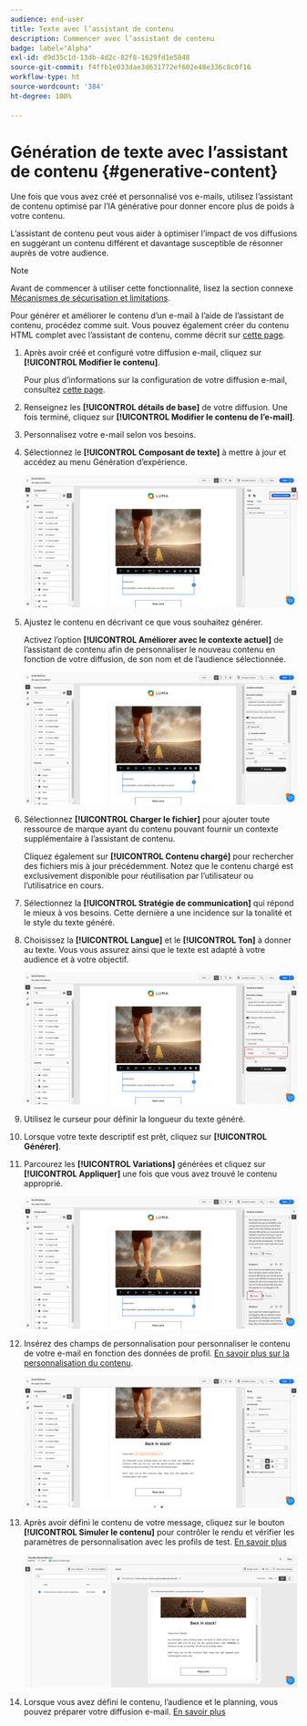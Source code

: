 ```yaml
---
audience: end-user
title: Texte avec l’assistant de contenu
description: Commencer avec l’assistant de contenu
badge: label="Alpha"
exl-id: d9d35c1d-13db-4d2c-82f8-1629fd1e5848
source-git-commit: f4ffb1e033dae3d631772ef602e48e336c8c0f16
workflow-type: ht
source-wordcount: '384'
ht-degree: 100%

---
```


# Génération de texte avec l’assistant de contenu {#generative-content}



Une fois que vous avez créé et personnalisé vos e-mails, utilisez l’assistant de contenu optimisé par l’IA générative pour donner encore plus de poids à votre contenu.

L’assistant de contenu peut vous aider à optimiser l’impact de vos diffusions en suggérant un contenu différent et davantage susceptible de résonner auprès de votre audience.

>[!NOTE]
>
>Avant de commencer à utiliser cette fonctionnalité, lisez la section connexe [Mécanismes de sécurisation et limitations](generative-gs.md#guardrails-and-limitations).

Pour générer et améliorer le contenu d’un e-mail à l’aide de l’assistant de contenu, procédez comme suit. Vous pouvez également créer du contenu HTML complet avec l’assistant de contenu, comme décrit sur [cette page](generative-email.md).

1. Après avoir créé et configuré votre diffusion e-mail, cliquez sur **[!UICONTROL Modifier le contenu]**.

   Pour plus d’informations sur la configuration de votre diffusion e-mail, consultez [cette page](../content/create-email-content.md).

1. Renseignez les **[!UICONTROL détails de base]** de votre diffusion. Une fois terminé, cliquez sur **[!UICONTROL Modifier le contenu de l’e-mail]**.

1. Personnalisez votre e-mail selon vos besoins.

1. Sélectionnez le **[!UICONTROL Composant de texte]** à mettre à jour et accédez au menu Génération d’expérience.

   ![](assets/text-genai-1.png)

1. Ajustez le contenu en décrivant ce que vous souhaitez générer.

   Activez l’option **[!UICONTROL Améliorer avec le contexte actuel]** de l’assistant de contenu afin de personnaliser le nouveau contenu en fonction de votre diffusion, de son nom et de l’audience sélectionnée.

   ![](assets/text-genai-3.png)

1. Sélectionnez **[!UICONTROL Charger le fichier]** pour ajouter toute ressource de marque ayant du contenu pouvant fournir un contexte supplémentaire à l’assistant de contenu.

   Cliquez également sur **[!UICONTROL Contenu chargé]** pour rechercher des fichiers mis à jour précédemment. Notez que le contenu chargé est exclusivement disponible pour réutilisation par l’utilisateur ou l’utilisatrice en cours.

1. Sélectionnez la **[!UICONTROL Stratégie de communication]** qui répond le mieux à vos besoins. Cette dernière a une incidence sur la tonalité et le style du texte généré.

1. Choisissez la **[!UICONTROL Langue]** et le **[!UICONTROL Ton]** à donner au texte. Vous vous assurez ainsi que le texte est adapté à votre audience et à votre objectif.

   ![](assets/text-genai-4.png)

1. Utilisez le curseur pour définir la longueur du texte généré.

1. Lorsque votre texte descriptif est prêt, cliquez sur **[!UICONTROL Générer]**.

1. Parcourez les **[!UICONTROL Variations]** générées et cliquez sur **[!UICONTROL Appliquer]** une fois que vous avez trouvé le contenu approprié.

   ![](assets/text-genai-5.png)

1. Insérez des champs de personnalisation pour personnaliser le contenu de votre e-mail en fonction des données de profil. [En savoir plus sur la personnalisation du contenu](../personalization/personalize.md).

   ![](assets/text-genai-6.png)

1. Après avoir défini le contenu de votre message, cliquez sur le bouton **[!UICONTROL Simuler le contenu]** pour contrôler le rendu et vérifier les paramètres de personnalisation avec les profils de test. [En savoir plus](../preview-test/preview-content.md)

   ![](assets/text-genai-7.png)

1. Lorsque vous avez défini le contenu, l’audience et le planning, vous pouvez préparer votre diffusion e-mail. [En savoir plus](../monitor/prepare-send.md)
